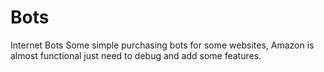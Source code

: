 # Bots
Internet Bots 
Some simple purchasing bots for some websites, Amazon is almost functional just need to debug and add some features.

